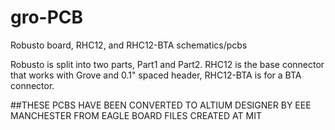# gro-PCB
Robusto board, RHC12, and RHC12-BTA schematics/pcbs

Robusto is split into two parts, Part1 and Part2.  RHC12 is the base connector that works with Grove and 0.1" spaced header, RHC12-BTA is for a BTA connector.  

##THESE PCBS HAVE BEEN CONVERTED TO ALTIUM DESIGNER BY EEE MANCHESTER FROM EAGLE BOARD FILES CREATED AT MIT
